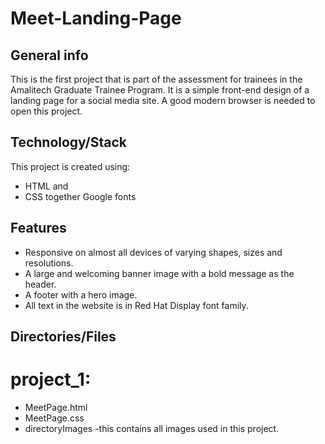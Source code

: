 # Meet-Landing-Page

## General info
This is the first project that is part of the assessment for trainees in the Amalitech Graduate Trainee Program. It is a simple front-end design of a landing page for a social media site. A good modern browser is needed to open this project.

## Technology/Stack
This project is created using:
* HTML and
* CSS together Google fonts

## Features
* Responsive on almost all devices of varying shapes, sizes and resolutions.
* A large and welcoming banner image with a bold message as the header.
* A footer with a hero image.
* All text in the website is in Red Hat Display font family.

## Directories/Files
# project_1:
* MeetPage.html
* MeetPage.css
* directoryImages
 -this contains all images used in this project.
  
  


